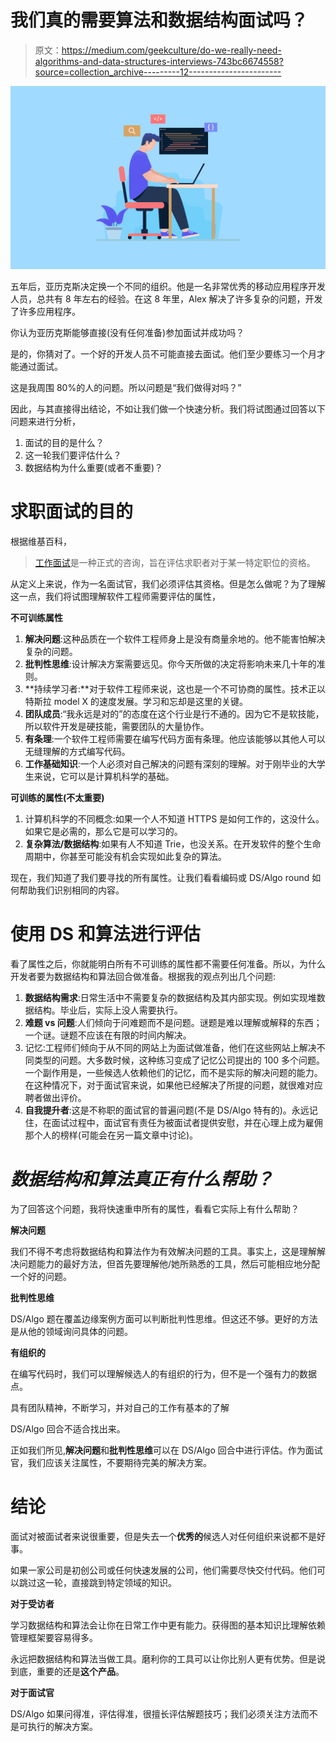 # 我们真的需要算法和数据结构面试吗？

> 原文：<https://medium.com/geekculture/do-we-really-need-algorithms-and-data-structures-interviews-743bc6674558?source=collection_archive---------12----------------------->

![](img/c9c806b163792ebcb5d23d563ac94bc7.png)

五年后，亚历克斯决定换一个不同的组织。他是一名非常优秀的移动应用程序开发人员，总共有 8 年左右的经验。在这 8 年里，Alex 解决了许多复杂的问题，开发了许多应用程序。

你认为亚历克斯能够直接(没有任何准备)参加面试并成功吗？

是的，你猜对了。一个好的开发人员不可能直接去面试。他们至少要练习一个月才能通过面试。

这是我周围 80%的人的问题。所以问题是“我们做得对吗？”

因此，与其直接得出结论，不如让我们做一个快速分析。我们将试图通过回答以下问题来进行分析，

1.  面试的目的是什么？
2.  这一轮我们要评估什么？
3.  数据结构为什么重要(或者不重要)？

# 求职面试的目的

根据维基百科，

> [工作面试](https://en.wikipedia.org/wiki/Job_interview)是一种正式的咨询，旨在评估求职者对于某一特定职位的资格。

从定义上来说，作为一名面试官，我们必须评估其资格。但是怎么做呢？为了理解这一点，我们将试图理解软件工程师需要评估的属性，

**不可训练属性**

1.  **解决问题**:这种品质在一个软件工程师身上是没有商量余地的。他不能害怕解决复杂的问题。
2.  **批判性思维**:设计解决方案需要远见。你今天所做的决定将影响未来几十年的准则。
3.  **持续学习者:**对于软件工程师来说，这也是一个不可协商的属性。技术正以特斯拉 model X 的速度发展。学习和忘却是这里的关键。
4.  **团队成员**:“我永远是对的”的态度在这个行业是行不通的。因为它不是软技能，所以软件开发是硬技能，需要团队的大量协作。
5.  **有条理**:一个软件工程师需要在编写代码方面有条理。他应该能够以其他人可以无缝理解的方式编写代码。
6.  **工作基础知识**:一个人必须对自己解决的问题有深刻的理解。对于刚毕业的大学生来说，它可以是计算机科学的基础。

**可训练的属性(不太重要)**

1.  计算机科学的不同概念:如果一个人不知道 HTTPS 是如何工作的，这没什么。如果它是必需的，那么它是可以学习的。
2.  **复杂算法/数据结构**:如果有人不知道 Trie，也没关系。在开发软件的整个生命周期中，你甚至可能没有机会实现如此复杂的算法。

现在，我们知道了我们要寻找的所有属性。让我们看看编码或 DS/Algo round 如何帮助我们识别相同的内容。

# 使用 DS 和算法进行评估

看了属性之后，你就能明白所有不可训练的属性都不需要任何准备。所以，为什么开发者要为数据结构和算法回合做准备。根据我的观点列出几个问题:

1.  **数据结构需求**:日常生活中不需要复杂的数据结构及其内部实现。例如实现堆数据结构。毕业后，实际上没人需要执行。
2.  **难题 vs 问题**:人们倾向于问难题而不是问题。谜题是难以理解或解释的东西；一个谜。谜题不应该在有限的时间内解决。
3.  记忆:工程师们倾向于从不同的网站上为面试做准备，他们在这些网站上解决不同类型的问题。大多数时候，这种练习变成了记忆公司提出的 100 多个问题。一个副作用是，一些候选人依赖他们的记忆，而不是实际的解决问题的能力。在这种情况下，对于面试官来说，如果他已经解决了所提的问题，就很难对应聘者做出评价。
4.  **自我提升者**:这是不称职的面试官的普遍问题(不是 DS/Algo 特有的)。永远记住，在面试过程中，面试官有责任为被面试者提供安慰，并在心理上成为雇佣那个人的榜样(可能会在另一篇文章中讨论)。

# *数据结构和算法真正有什么帮助？*

为了回答这个问题，我将快速重申所有的属性，看看它实际上有什么帮助？

**解决问题**

我们不得不考虑将数据结构和算法作为有效解决问题的工具。事实上，这是理解解决问题能力的最好方法，但首先要理解他/她所熟悉的工具，然后可能相应地分配一个好的问题。

**批判性思维**

DS/Algo 题在覆盖边缘案例方面可以判断批判性思维。但这还不够。更好的方法是从他的领域询问具体的问题。

**有组织的**

在编写代码时，我们可以理解候选人的有组织的行为，但不是一个强有力的数据点。

具有团队精神，不断学习，并对自己的工作有基本的了解

DS/Algo 回合不适合找出来。

正如我们所见,**解决问题**和**批判性思维**可以在 DS/Algo 回合中进行评估。作为面试官，我们应该关注属性，不要期待完美的解决方案。

# 结论

面试对被面试者来说很重要，但是失去一个**优秀的**候选人对任何组织来说都不是好事。

如果一家公司是初创公司或任何快速发展的公司，他们需要尽快交付代码。他们可以跳过这一轮，直接跳到特定领域的知识。

**对于受访者**

学习数据结构和算法会让你在日常工作中更有能力。获得图的基本知识比理解依赖管理框架要容易得多。

永远把数据结构和算法当做工具。磨利你的工具可以让你比别人更有优势。但是说到底，重要的还是**这个产品**。

**对于面试官**

DS/Algo 如果问得准，评估得准，很擅长评估解题技巧；我们必须关注方法而不是可执行的解决方案。